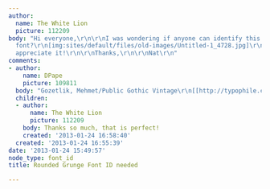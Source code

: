 ```yaml
---
author:
  name: The White Lion
  picture: 112209
body: "Hi everyone,\r\n\r\nI was wondering if anyone can identify this Rounded Grunge
  font?\r\n[img:sites/default/files/old-images/Untitled-1_4728.jpg]\r\nI'd really
  appreciate it!\r\n\r\nThanks,\r\n\r\nNat\r\n"
comments:
- author:
    name: DPape
    picture: 109811
  body: "Gozetlik, Mehmet/Public Gothic Vintage\r\n[[http://typophile.com/node/72500]][img:sites/default/files/old-images/noone1_3522.jpg]"
  children:
  - author:
      name: The White Lion
      picture: 112209
    body: Thanks so much, that is perfect!
    created: '2013-01-24 16:58:40'
  created: '2013-01-24 16:55:39'
date: '2013-01-24 15:49:57'
node_type: font_id
title: Rounded Grunge Font ID needed

---
```


